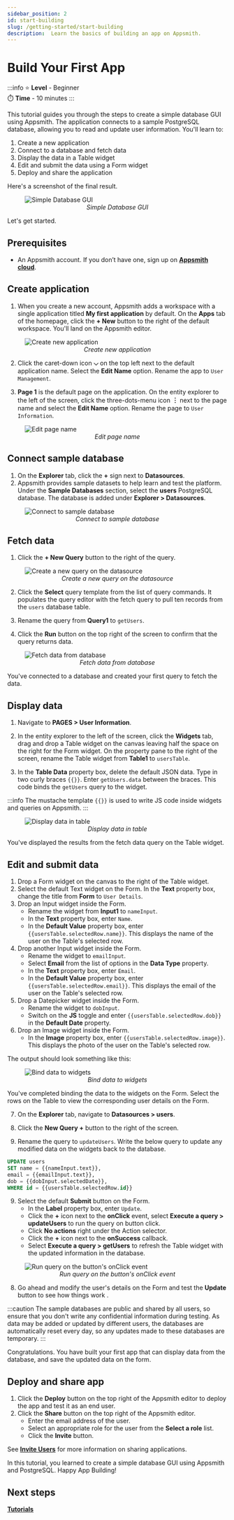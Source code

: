 ```yaml
---
sidebar_position: 2
id: start-building
slug: /getting-started/start-building
description:  Learn the basics of building an app on Appsmith.
---
```

# Build Your First App

:::info
⭐ **Level** - Beginner <br/>
⏱️ **Time** - 10 minutes
:::

This tutorial guides you through the steps to create a simple database GUI using Appsmith. The application connects to a sample PostgreSQL database, allowing you to read and update user information. You'll learn to:

1. Create a new application
2. Connect to a database and fetch data 
3. Display the data in a Table widget
4. Edit and submit the data using a Form widget
5. Deploy and share the application

Here's a screenshot of the final result.

<figure>
  <img src="/img/beginner-tutorial-output.png" style= {{width:"100%", height:"auto"}} alt="Simple Database GUI"/>
  <figcaption align = "center"><i>Simple Database GUI</i></figcaption>
</figure>

Let's get started.

## Prerequisites

* An Appsmith account. If you don’t have one, sign up on [**Appsmith cloud**](https://app.appsmith.com/).

## Create application

1. When you create a new account, Appsmith adds a workspace with a single application titled **My first application** by default. On the **Apps** tab of the homepage, click the **+ New** button to the right of the default workspace. You'll land on the Appsmith editor.

<figure>
  <img src="/img/create-new-app.png" style= {{width:"100%", height:"auto"}} alt="Create new application"/>
  <figcaption align = "center"><i>Create new application</i></figcaption>
</figure>

2. Click the caret-down icon **⌵** on the top left next to the default application name. Select the **Edit Name** option. Rename the app to `User Management`.

3. **Page 1** is the default page on the application. On the entity explorer to the left of the screen, click the three-dots-menu icon **︙** next to the page name and select the **Edit Name** option. Rename the page to `User Information`.

<figure>
  <img src="/img/edit-page-name.png" style= {{width:"100%", height:"auto"}} alt="Edit page name"/>
  <figcaption align = "center"><i>Edit page name</i></figcaption>
</figure>

## Connect sample database

1. On the **Explorer** tab, click the **+** sign next to **Datasources**. 
2. Appsmith provides sample datasets to help learn and test the platform. Under the **Sample Databases** section, select the **users** PostgreSQL database. The database is added under **Explorer > Datasources**.

<figure>
  <img src="/img/Add_Datasource.png" style= {{width:"100%", height:"auto"}} alt="Connect to sample database"/>
  <figcaption align = "center"><i>Connect to sample database</i></figcaption>
</figure>

## Fetch data

1. Click the **+ New Query** button to the right of the query.

<figure>
  <img src="/img/create-new-query.png" style= {{width:"100%", height:"auto"}} alt="Create a new query on the datasource"/>
  <figcaption align = "center"><i>Create a new query on the datasource</i></figcaption>
</figure>

2. Click the **Select** query template from the list of query commands. It populates the query editor with the fetch query to pull ten records from the `users` database table. 

3. Rename the query from **Query1** to `getUsers`.

4. Click the **Run** button on the top right of the screen to confirm that the query returns data.

<figure>
  <img src="/img/fetch-data-query.png" style= {{width:"100%", height:"auto"}} alt="Fetch data from database"/>
  <figcaption align = "center"><i>Fetch data from database</i></figcaption>
</figure>

You've connected to a database and created your first query to fetch the data.

## Display data

1. Navigate to **PAGES > User Information**. 

2. In the entity explorer to the left of the screen, click the **Widgets** tab, drag and drop a Table widget on the canvas leaving half the space on the right for the Form widget. On the property pane to the right of the screen, rename the Table widget from **Table1** to `usersTable`.

3. In the **Table Data** property box, delete the default JSON data. Type in two curly braces `{{}}`. Enter `getUsers.data` between the braces. This code binds the `getUsers` query to the widget.

:::info
The mustache template `{{}}` is used to write JS code inside widgets and queries on Appsmith.
:::

<figure>
  <img src="/img/display-data-in-table.png" style= {{width:"100%", height:"auto"}} alt="Display data in table"/>
  <figcaption align = "center"><i>Display data in table</i></figcaption>
</figure>

You've displayed the results from the fetch data query on the Table widget.

## Edit and submit data

1. Drop a Form widget on the canvas to the right of the Table widget. 
2. Select the default Text widget on the Form. In the **Text** property box, change the title from **Form** to `User Details`.
3. Drop an Input widget inside the Form. 
    * Rename the widget from **Input1** to `nameInput`. 
    * In the **Text** property box, enter `Name`. 
    * In the **Default Value** property box, enter `{{usersTable.selectedRow.name}}`. This displays the name of the user on the Table's selected row.
4. Drop another Input widget inside the Form. 
    * Rename the widget to `emailInput`.
    * Select **Email** from the list of options in the **Data Type** property.
    * In the **Text** property box, enter `Email`.
    * In the **Default Value** property box, enter `{{usersTable.selectedRow.email}}`. This displays the email of the user on the Table's selected row.
5. Drop a Datepicker widget inside the Form. 
    * Rename the widget to `dobInput`.
    * Switch on the **JS** toggle and enter `{{usersTable.selectedRow.dob}}` in the <b>Default Date</b> property.
6. Drop an Image widget inside the Form. 
    * In the **Image** property box, enter `{{usersTable.selectedRow.image}}`. This displays the photo of the user on the Table's selected row.

The output should look something like this:

<figure>
  <img src="/img/bind-data-to-widgets.png" style= {{width:"100%", height:"auto"}} alt="Bind data to widgets"/>
  <figcaption align = "center"><i>Bind data to widgets</i></figcaption>
</figure>

You've completed binding the data to the widgets on the Form. Select the rows on the Table to view the corresponding user details on the Form.

7. On the **Explorer** tab, navigate to **Datasources > users**. 

8. Click the **New Query +** button to the right of the screen.

9. Rename the query to `updateUsers`. Write the below query to update any modified data on the widgets back to the database.

  ```sql
  UPDATE users 
  SET name = {{nameInput.text}}, 
  email = {{emailInput.text}}, 
  dob = {{dobInput.selectedDate}}, 
  WHERE id = {{usersTable.selectedRow.id}} 
  ```
9. Select the default **Submit** button on the Form.
    * In the **Label** property box, enter `Update`.
    * Click the **+** icon next to the **onClick** event, select **Execute a query > updateUsers** to run the query on button click. 
    * Click **No actions** right under the Action selector.  
    * Click the **+** icon next to the **onSuccess** callback. 
    * Select **Execute a query > getUsers** to refresh the Table widget with the updated information in the database. 

<figure>
  <img src="/img/run-query-on-click-event.png" style= {{width:"100%", height:"auto"}} alt="Run query on the button's onClick event"/>
  <figcaption align = "center"><i>Run query on the button's onClick event</i></figcaption>
</figure>

8. Go ahead and modify the user's details on the Form and test the **Update** button to see how things work .

:::caution
The sample databases are public and shared by all users, so ensure that you don't write any confidential information during testing. As data may be added or updated by different users, the databases are automatically reset every day, so any updates made to these databases are temporary.
:::

Congratulations. You have built your first app that can display data from the database, and save the updated data on the form.

## Deploy and share app

1. Click the **Deploy** button on the top right of the Appsmith editor to deploy the app and test it as an end user. 
2. Click the **Share** button on the top right of the Appsmith editor.
    * Enter the email address of the user.
    * Select an appropriate role for the user from the **Select a role** list.
    * Click the **Invite** button.

See [**Invite Users**](/advanced-concepts/invite-users) for more information on sharing applications.

In this tutorial, you learned to create a simple database GUI using Appsmith and PostgreSQL. Happy App Building!

## Next steps

[**Tutorials**](/learning-and-resources/tutorials/)<br />
